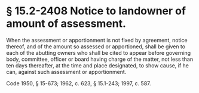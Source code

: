 # § 15.2-2408 Notice to landowner of amount of assessment.

<p>When the assessment or apportionment is not fixed by agreement, notice thereof, and of the amount so assessed or apportioned, shall be given to each of the abutting owners who shall be cited to appear before governing body, committee, officer or board having charge of the matter, not less than ten days thereafter, at the time and place designated, to show cause, if he can, against such assessment or apportionment.</p><p>Code 1950, § 15-673; 1962, c. 623, § 15.1-243; 1997, c. 587.</p>